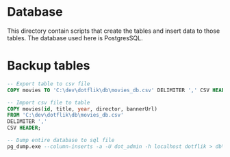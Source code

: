 # Database

This directory contain scripts that create the tables and insert data to those tables. The database used here is PostgresSQL.

# Backup tables
```sql
-- Export table to csv file
COPY movies TO 'C:\dev\dotflik\db\movies_db.csv' DELIMITER ',' CSV HEADER;

-- Import csv file to table
COPY movies(id, title, year, director, bannerUrl)
FROM 'C:\dev\dotflik\db\movies_db.csv'
DELIMITER ','
CSV HEADER;

-- Dump entire database to sql file
pg_dump.exe --column-inserts -a -U dot_admin -h localhost dotflik > db\db.sql
```



